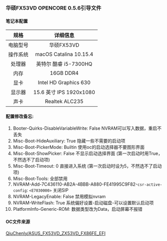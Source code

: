### 华硕FX53VD OPENCORE 0.5.6引导文件

#### 笔记本配置
|规格 | 详细信息|
|:-: | :-:|
|电脑型号|华硕FX53VD|
|操作系统|macOS Catalina 10.15.4 |
|处理器|英特尔 酷睿 i5-7300HQ|
|内存|16GB DDR4|
|显卡|Intel HD Graphics 630|
|显示器|15.6 英寸 IPS 1920x1080|
|声卡| Realtek ALC235|

#### 配置修改备忘:
1. Booter-Quirks-DisableVariableWrite: False NVRAM可以写入数据，重启不丢失
2. Misc-Boot-HideAuxiliary: True 隐藏一些不需要的启动项
3. Misc-Boot-PickerMode: Builtin 使用oc的启动选择器不要图形界面
4. Misc-Boot-ShowPicker: False 不显示启动选择界面 (第一次启动时用True，不然选不了启动项)
5. Misc-Boot-Timeout: 0 直接进入系统 (第一次启动时设为5，不然选不了启动项)
6. Misc-Boot-Tools: 全部禁用
7. NVRAM-Add-7C436110-AB2A-4BBB-A880-FE41995C9F82-`csr-active-config`: `<E7030000>` 关闭SIP
8. NVRAM-LegacyEnable: False 禁用模拟nvram
9. NVRAM-WriteFlash: True 系统偏好设置-启动磁盘-可以设置默认启动项
10. PlatformInfo-Generic-ROM: 数据类型改为Data，启动屏幕不报错

#### OC文件来源
[QiuChenly/ASUS_FX53VD_ZX53VD_FX86FE_EFI](https://github.com/QiuChenly/ASUS_FX53VD_ZX53VD_FX86FE_EFI "原始来源")

